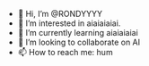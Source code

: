 - 👋 Hi, I’m @RONDYYYY
- 👀 I’m interested in aiaiaiaiai.
- 🌱 I’m currently learning aiaiaiaiai
- 💞️ I’m looking to collaborate on AI
- 📫 How to reach me: hum

<!---
RONDYYYY/RONDYYYY is a ✨ special ✨ repository because its `README.md` (this file) appears on your GitHub profile.
You can click the Preview link to take a look at your changes.
--->
